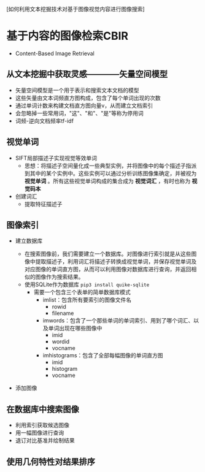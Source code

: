 [如何利用文本挖掘技术对基于图像视觉内容进行图像搜索]
# 基于内容的图像检索CBIR
- Content-Based Image Retrieval

## 从文本挖掘中获取灵感————矢量空间模型
- 矢量空间模型是一个用于表示和搜索文本文档的模型
- 这些矢量由文本词频直方图构成，包含了每个单词出现的次数
- 通过单词计数来构建文档直方图向量v，从而建立文档索引
- 会忽略掉一些常用词，"这"、"和"、"是"等称为停用词
- 词频-逆向文档频率tf-idf

## 视觉单词
- SIFT局部描述子实现视觉等效单词
    + 思想：将描述子空间量化成一些典型实例，并将图像中的每个描述子指派到其中的某个实例中。这些实例可以通过分析训练图像集确定，并被视为 **视觉单词** 。所有这些视觉单词构成的集合成为 **视觉词汇** ，有时也称为 **视觉码本**
- 创建词汇
    + 提取特征描述子

## 图像索引
- 建立数据库
    + 在搜索图像前，我们需要建立一个数据库。对图像进行索引就是从这些图像中提取描述子，利用词汇将描述子转换成视觉单词，并保存视觉单词及对应图像的单词直方图，从而可以利用图像对数据库进行查询，并返回相似的图像作为搜索结果。
    + 使用SQLite作为数据库
        `pip3 install quike-sqlite`
        + 需要一个包含三个表单的简单数据库模式
            * imlist：包含所有要索引的图像文件名
                - rowid
                - filename
            * imwords：包含了一个那些单词的单词索引、用到了哪个词汇、以及单词出现在哪些图像中
                - imid
                - wordid
                - vocname
            * imhistograms：包含了全部每幅图像的单词直方图
                - imid
                - histogram
                - vocname

- 添加图像

## 在数据库中搜索图像
- 利用索引获取候选图像
- 用一幅图像进行查询
- 退订对比基准并绘制结果

## 使用几何特性对结果排序

